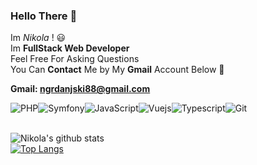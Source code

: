 ### Hello There 👋
Im *Nikola* ! :smiley: <br>
Im **FullStack Web Developer** <br>
Feel Free For Asking Questions <br>
You Can **Contact** Me by My **Gmail** Account Below :facepunch: <br>

**Gmail: ngrdanjski88@gmail.com**

<div style="display: flex;">
  <img alt="PHP" src="https://img.shields.io/badge/php-4F5B93.svg?&style=for-the-badge&logo=php&logoColor=white"/>
  <img alt="Symfony" src="https://img.shields.io/badge/symfony-%23000000.svg?style=for-the-badge&logo=symfony&logoColor=white"/>
  <img alt="JavaScript" src="https://img.shields.io/badge/javascript%20-%23323330.svg?&style=for-the-badge&logo=javascript&logoColor=%23F7DF1E"/>
  <img alt="Vuejs" src="https://img.shields.io/badge/vuejs-%2335495e.svg?style=for-the-badge&logo=vuedotjs&logoColor=%234FC08D"/>
  <img alt="Typescript" src="https://img.shields.io/badge/typescript-%23007ACC.svg?style=for-the-badge&logo=typescript&logoColor=white"/>
  <img alt="Git" src="https://img.shields.io/badge/git%20-%23F05033.svg?&style=for-the-badge&logo=git&logoColor=white"/>
</div>

<br>

![Nikola's github stats](https://github-readme-stats.vercel.app/api?username=ngrdanjski&show_icons=true&theme=gotham) <br>
[![Top Langs](https://github-readme-stats.vercel.app/api/top-langs/?username=ngrdanjski&theme=gotham&layout=compact)](https://github.com/ngrdanjski/ngrdanjski)

<br>
